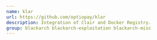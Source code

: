 ```yaml
---
name: klar
url: https://github.com/optiopay/klar
description: Integration of Clair and Docker Registry.
group: blackarch blackarch-exploitation blackarch-misc
---
```

